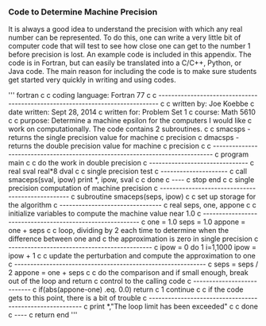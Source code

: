 ### Code to Determine Machine Precision

It is always a good idea to understand the precision with which any real number can be represented. To do this, one can write a
very little bit of computer code that will test to see how close one can get to the number 1 before precision is lost. An example
code is included in this appendix. The code is in Fortran, but can easily be translated into a C/C++, Python, or Java code. The
main reason for including the code is to make sure students get started very quickly in writing and using codes.

''' fortran
c
c coding language:    Fortran 77
c
c ------------------------------------------------------------------------------
c
c written by:         Joe Koebbe
c date written:       Sept 28, 2014
c written for:        Problem Set 1
c course:             Math 5610
c
c purpose:            Determine a machine epsilon for the computers I would like
c                     work on computationally. The code contains 2 subroutines.
c
c                     smacsps - returns the single precision value for machine
c                               precision
c                     dmacsps - returns the double precision value for machine
c                               precision
c
c ------------------------------------------------------------------------------
c
      program main
c
c do the work in double precision
c -------------------------------
c
      real sval
      real*8 dval
c
c single precision test
c ---------------------
c
      call smaceps(sval, ipow)
      print *, ipow, sval
c
c done
c ----
c
      stop
      end
c
c single precision computation of machine precision
c -------------------------------------------------
c
      subroutine smaceps(seps, ipow)
c
c set up storage for the algorithm
c --------------------------------
c
      real seps, one, appone
c
c initialize variables to compute the machine value near 1.0
c ----------------------------------------------------------
c
      one = 1.0
      seps = 1.0
      appone = one + seps
c
c loop, dividing by 2 each time to determine when the difference between one and
c the approximation is zero in single precision
c ---------------------------------------------
c
      ipow = 0
      do 1 i=1,1000
         ipow = ipow + 1
c
c update the perturbation and compute the approximation to one
c ------------------------------------------------------------
c
        seps = seps / 2
        appone = one + seps
c
c do the comparison and if small enough, break out of the loop and return
c control to the calling code
c ---------------------------
c
        if(abs(appone-one) .eq. 0.0) return
c
    1 continue
c
c if the code gets to this point, there is a bit of trouble
c ---------------------------------------------------------
c
      print *,"The loop limit has been exceeded"
c
c done
c ----
c
      return
end
'''
